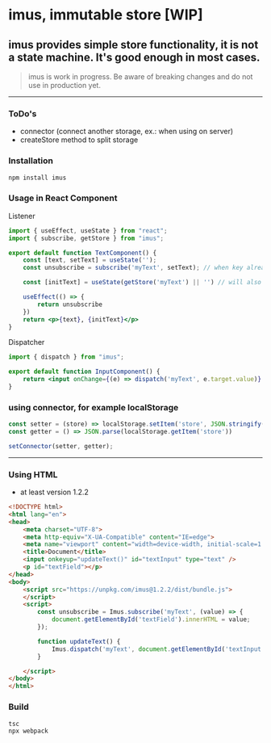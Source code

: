 # imus, immutable store [WIP]
## imus provides simple store functionality, it is not a state machine. It's good enough in most cases.
> imus is work in progress. Be aware of breaking changes and do not use in production yet.
<hr>

### ToDo's

- connector (connect another storage, ex.: when using on server)
- createStore method to split storage

### Installation
```sh
npm install imus
```

### Usage in React Component

Listener
```jsx
import { useEffect, useState } from "react";
import { subscribe, getStore } from "imus";

export default function TextComponent() {
    const [text, setText] = useState('');
    const unsubscribe = subscribe('myText', setText); // when key already exist, subscribe will call setText directly

    const [initText] = useState(getStore('myText') || '') // will also get the value, but wouldnt be updated

    useEffect(() => {
        return unsubscribe
    })
    return <p>{text}, {initText}</p>
}
```

Dispatcher
```jsx
import { dispatch } from "imus";

export default function InputComponent() {
    return <input onChange={(e) => dispatch('myText', e.target.value)} type="text"/>
}
```

### using connector, for example localStorage

```js
const setter = (store) => localStorage.setItem('store', JSON.stringify(store));
const getter = () => JSON.parse(localStorage.getItem('store'))

setConnector(setter, getter);
```

<hr>

### Using HTML
- at least version 1.2.2
```html
<!DOCTYPE html>
<html lang="en">
<head>
    <meta charset="UTF-8">
    <meta http-equiv="X-UA-Compatible" content="IE=edge">
    <meta name="viewport" content="width=device-width, initial-scale=1.0">
    <title>Document</title>
    <input onkeyup="updateText()" id="textInput" type="text" />
    <p id="textField"></p>
</head>
<body>
    <script src="https://unpkg.com/imus@1.2.2/dist/bundle.js">
    </script>
    <script>
        const unsubscribe = Imus.subscribe('myText', (value) => {
            document.getElementById('textField').innerHTML = value;
        });

        function updateText() {
            Imus.dispatch('myText', document.getElementById('textInput').value);
        }

    </script>
</body>
</html>
```


### Build
```
tsc
npx webpack
```